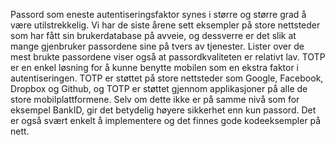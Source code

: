 Passord som eneste autentiseringsfaktor synes i større og større grad å være utilstrekkelig. Vi har de siste årene sett eksempler på store nettsteder som har fått sin brukerdatabase på avveie, og dessverre er det slik at mange gjenbruker passordene sine på tvers av tjenester. Lister over de mest brukte passordene viser også at passordkvaliteten er relativt lav.
TOTP er en enkel løsning for å kunne benytte mobilen som en ekstra faktor i autentiseringen. TOTP er støttet på store nettsteder som Google, Facebook, Dropbox og Github, og TOTP er støttet gjennom applikasjoner på alle de store mobilplattformene. Selv om dette ikke er på samme nivå som for eksempel BankID, gir det betydelig høyere sikkerhet enn kun passord. Det er også svært enkelt å implementere og det finnes gode kodeeksempler på nett.